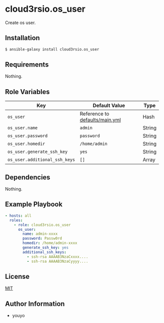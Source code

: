 cloud3rsio.os_user
=========

Create os user.

Installation
------------

```bash
$ ansible-galaxy install cloud3rsio.os_user
```

Requirements
------------

Nothing.

Role Variables
--------------

| Key | Default Value | Type |
| ------------- | ------------- | ------------- |
| `os_user` | Reference to [defaults/main.yml](defaults/main.yml) | Hash |
| `os_user.name` | `admin` | String |
| `os_user.password` | `password` | String |
| `os_user.homedir` | `/home/admin` | String |
| `os_user.generate_ssh_key` | `yes` | String |
| `os_user.additional_ssh_keys` | `[]` | Array |

Dependencies
------------

Nothing.

Example Playbook
----------------

```yaml
- hosts: all
  roles:
    - role: cloud3rsio.os_user
      os_user:
        name: admin-xxxx
        password: Passw0rd
        homedir: /home/admin-xxxx
        generate_ssh_key: yes
        additional_ssh_keys:
          - ssh-rsa AAAAB3NzaCxxxx....
          - ssh-rsa AAAAB3NzaCyyyy....
```

License
-------

[MIT](LICENSE)

Author Information
------------------

- youyo
